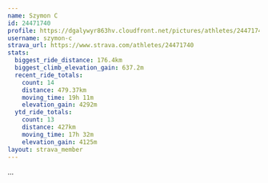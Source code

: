 ```yaml
---
name: Szymon C
id: 24471740
profile: https://dgalywyr863hv.cloudfront.net/pictures/athletes/24471740/7213253/2/large.jpg
username: szymon-c
strava_url: https://www.strava.com/athletes/24471740
stats:
  biggest_ride_distance: 176.4km
  biggest_climb_elevation_gain: 637.2m
  recent_ride_totals:
    count: 14
    distance: 479.37km
    moving_time: 19h 11m
    elevation_gain: 4292m
  ytd_ride_totals:
    count: 13
    distance: 427km
    moving_time: 17h 32m
    elevation_gain: 4125m
layout: strava_member
--- 
```

...
